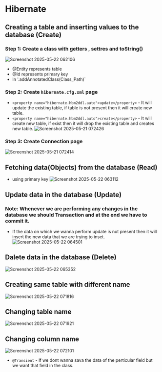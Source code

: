 # Hibernate

## Creating a table and inserting values to the database (Create)

### Step 1: Create a class with getters , settres and toString()
![Screenshot 2025-05-22 062106](https://github.com/user-attachments/assets/1b61ec84-8a52-4cbc-990d-43d24060ea72)
- @Entity represents table
- @Id represents primary key
- In '.addAnnotatedClass(Class_Path)`
### Step 2: Create `hibernate.cfg.xml` page
- `<property name="hibernate.hbm2ddl.auto">update</property>` - It will update the existing table, if table is not present then it will create new table.
- `<property name="hibernate.hbm2ddl.auto">create</property>` - It will create new table, if exist then it will drop the existing table and creates new table.
![Screenshot 2025-05-21 072426](https://github.com/user-attachments/assets/b5df5023-ab08-493a-a9dc-934a28f19124)
### Step 3: Create Connection page
![Screenshot 2025-05-21 072414](https://github.com/user-attachments/assets/f52de8be-80da-472d-856e-481f1c8d052b)

## Fetching data(Objects) from the database (Read)

- using primary key
![Screenshot 2025-05-22 063112](https://github.com/user-attachments/assets/9e4a7c68-2b06-462f-ae19-adda9b200feb)

## Update data in the database (Update)

### Note: Whenever we are performing any changes in the database we should **Transaction** and at the end we have to **commit** it.

- If the data on which we wanna perform update is not present then it will insert the new data that we are trying to inset.
![Screenshot 2025-05-22 064501](https://github.com/user-attachments/assets/f1772b59-7991-4382-8d57-60076c5f3c3c)

## Dalete data in the database (Delete)

![Screenshot 2025-05-22 065352](https://github.com/user-attachments/assets/ae2d293c-5653-4446-be51-1a3113c53862)


## Creating same table with different name

![Screenshot 2025-05-22 071816](https://github.com/user-attachments/assets/3324d204-83c7-4465-97df-f133955d9f0a)

## Changing table name

![Screenshot 2025-05-22 071921](https://github.com/user-attachments/assets/a0f2f3d3-8c3e-4e97-8182-d30c6d9e01cf)

## Changing column name

![Screenshot 2025-05-22 072101](https://github.com/user-attachments/assets/566d9725-c0dc-40c8-bfe4-4cb7c3af1494)

- `@Transient` - If we dont wanna sava the data of the perticular field but we want that field in the class.
